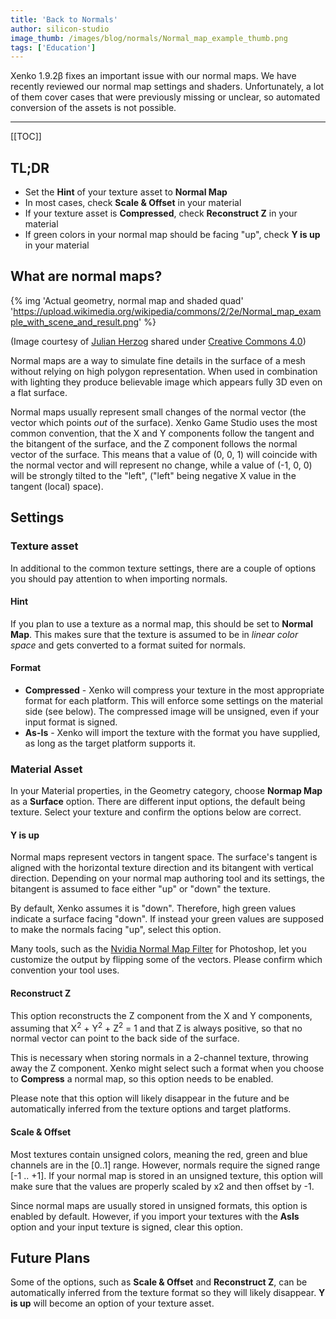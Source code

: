 ```yaml
---
title: 'Back to Normals'
author: silicon-studio
image_thumb: /images/blog/normals/Normal_map_example_thumb.png
tags: ['Education']
---
```


Xenko 1.9.2β fixes an important issue with our normal maps. We have recently reviewed our normal map settings and shaders. Unfortunately, a lot of them cover cases that were previously missing or unclear, so automated conversion of the assets is not possible.

---

[[TOC]]

## TL;DR

- Set the **Hint** of your texture asset to **Normal Map**
- In most cases, check **Scale & Offset** in your material
- If your texture asset is **Compressed**, check **Reconstruct Z** in your material
- If green colors in your normal map should be facing "up", check **Y is up** in your material

## What are normal maps?

{% img 'Actual geometry, normal map and shaded quad' 'https://upload.wikimedia.org/wikipedia/commons/2/2e/Normal_map_example_with_scene_and_result.png' %}

(Image courtesy of [Julian Herzog](https://julianherzog.com/) shared under [Creative Commons 4.0](https://creativecommons.org/licenses/by/4.0/deed.en))

Normal maps are a way to simulate fine details in the surface of a mesh without relying on high polygon representation. When used in combination with lighting they produce believable image which appears fully 3D even on a flat surface.

Normal maps usually represent small changes of the normal vector (the vector which points *out* of the surface). Xenko Game Studio uses the most common convention, that the X and Y components follow the tangent and the bitangent of the surface, and the Z component follows the normal vector of the surface. This means that a value of (0, 0, 1) will coincide with the normal vector and will represent no change, while a value of (-1, 0, 0) will be strongly tilted to the "left", ("left" being negative X value in the tangent (local) space). 

## Settings

### Texture asset

In additional to the common texture settings, there are a couple of options you should pay attention to when importing normals.

#### Hint

If you plan to use a texture as a normal map, this should be set to **Normal Map**. This makes sure that the texture is assumed to be in *linear color space* and gets converted to a format suited for normals.

#### Format

- **Compressed** - Xenko will compress your texture in the most appropriate format for each platform. This will enforce some settings on the material side (see below). The compressed image will be unsigned, even if your input format is signed.
- **As-Is** - Xenko will import the texture with the format you have supplied, as long as the target platform supports it.

### Material Asset

In your Material properties, in the Geometry category, choose **Normap Map** as a **Surface** option. There are different input options, the default being texture. Select your texture and confirm the options below are correct.

#### Y is up

Normal maps represent vectors in tangent space. The surface's tangent is aligned with the horizontal texture direction and its bitangent with vertical direction. Depending on your normal map authoring tool and its settings, the bitangent is assumed to face either "up" or "down" the texture.

By default, Xenko assumes it is "down". Therefore, high green values indicate a surface facing "down". If instead your green values are supposed to make the normals facing "up", select this option.

Many tools, such as the [Nvidia Normal Map Filter](https://developer.nvidia.com/nvidia-texture-tools-adobe-photoshop) for Photoshop, let you customize the output by flipping some of the vectors. Please confirm which convention your tool uses.

#### Reconstruct Z

This option reconstructs the Z component from the X and Y components, assuming that X<sup>2</sup> + Y<sup>2</sup> + Z<sup>2</sup> = 1 and that Z is always positive, so that no normal vector can point to the back side of the surface.

This is necessary when storing normals in a 2-channel texture, throwing away the Z component.
Xenko might select such a format when you choose to **Compress** a normal map, so this option needs to be enabled.

Please note that this option will likely disappear in the future and be automatically inferred from the texture options and target platforms.

#### Scale & Offset

Most textures contain unsigned colors, meaning the red, green and blue channels are in the [0..1] range. However, normals require the signed range [-1 .. +1]. If your normal map is stored in an unsigned texture, this option will make sure that the values are properly scaled by x2 and then offset by -1.

Since normal maps are usually stored in unsigned formats, this option is enabled by default.
However, if you import your textures with the **AsIs** option and your input texture is signed, clear this option.

## Future Plans

Some of the options, such as **Scale & Offset** and **Reconstruct Z**, can be automatically inferred from the texture format so they will likely disappear. **Y is up** will become an option of your texture asset.
